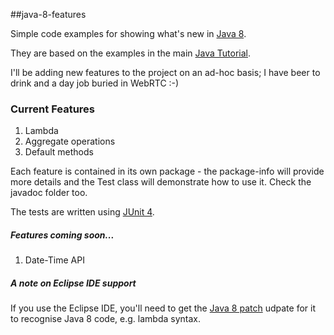 ##java-8-features

Simple code examples for showing what's new in 
[Java 8](http://www.oracle.com/technetwork/java/javase/overview/java8-2100321.html).

They are based on the examples in the main [Java Tutorial](http://docs.oracle.com/javase/tutorial/).

I'll be adding new features to the project on an ad-hoc basis; I have beer to drink and a day job buried in WebRTC :-)

### Current Features

1. Lambda
1. Aggregate operations
1. Default methods

Each feature is contained in its own package - the package-info will provide more details and the Test class 
will demonstrate how to use it.  Check the javadoc folder too.

The tests are written using [JUnit 4](http://junit.org/).

##### Features coming soon...

1. Date-Time API

##### A note on Eclipse IDE support

If you use the Eclipse IDE, you'll need to get the 
[Java 8 patch](https://wiki.eclipse.org/JDT/Eclipse_Java_8_Support_For_Kepler) udpate for it to recognise Java 8 code, 
e.g. lambda syntax.